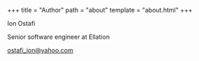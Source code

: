 +++
title = "Author"
path = "about"
template = "about.html"
+++

Ion Ostafi

Senior software engineer at Ellation

ostafi_ion@yahoo.com
